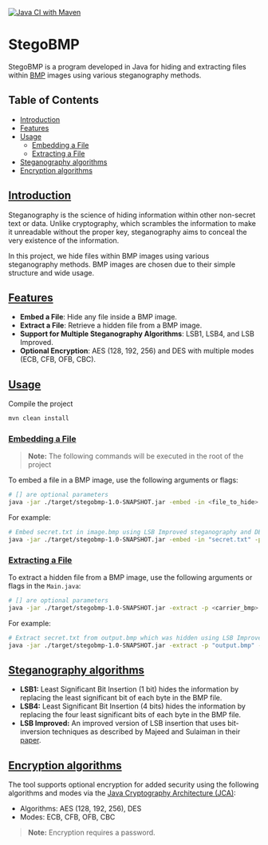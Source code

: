 
[![Java CI with Maven](https://github.com/ThomasMiz/stegobmp/actions/workflows/build.yaml/badge.svg)](https://github.com/ThomasMiz/stegobmp/actions/workflows/build.yaml)

# StegoBMP

StegoBMP is a program developed in Java for hiding and extracting files within [BMP](https://learn.microsoft.com/en-us/windows/win32/api/wingdi/ns-wingdi-bitmapfileheader?redirectedfrom=MSDN) images using various 
steganography methods. 

## Table of Contents
- [Introduction](#introduction)
- [Features](#features)
- [Usage](#usage)
    - [Embedding a File](#embedding-a-file)
    - [Extracting a File](#extracting-a-file)
- [Steganography algorithms](#steganography-algorithms)
- [Encryption algorithms](#encryption-algorithms)

## [Introduction](#introduction)

Steganography is the science of hiding information within other non-secret text or data. 
Unlike cryptography, which scrambles the information to make it unreadable without the proper key, 
steganography aims to conceal the very existence of the information.

In this project, we hide files within BMP images using various steganography methods. 
BMP images are chosen due to their simple structure and wide usage.

## [Features](#features)

- **Embed a File**: Hide any file inside a BMP image.
- **Extract a File**: Retrieve a hidden file from a BMP image.
- **Support for Multiple Steganography Algorithms**: LSB1, LSB4, and LSB Improved.
- **Optional Encryption**: AES (128, 192, 256) and DES with multiple modes (ECB, CFB, OFB, CBC).

## [Usage](#usage)

Compile the project
```sh 
mvn clean install
```

### [Embedding a File](#embedding-a-file)
> **Note:** The following commands will be executed in the root of the project

To embed a file in a BMP image, use the following arguments or flags:
```sh
# [] are optional parameters
java -jar ./target/stegobmp-1.0-SNAPSHOT.jar -embed -in <file_to_hide> -p <carrier_bmp> -out <output_bmp> -steg <LSB1|LSB4|LSBI> [-a <aes128|aes192|aes256|des>] [-m <ecb|cfb|ofb|cbc>] [-pass <password>]
```

For example:
```sh
# Embed secret.txt in image.bmp using LSB Improved steganography and DES encryption in CBC mode with the password "hidden"
java -jar ./target/stegobmp-1.0-SNAPSHOT.jar -embed -in "secret.txt" -p "image.bmp" -out "output.bmp" -steg LSBI -a des -m cbc -pass "hidden"
```

### [Extracting a File](#extracting-a-file)
To extract a hidden file from a BMP image, use the following arguments or flags in the `Main.java`:
```sh
# [] are optional parameters
java -jar ./target/stegobmp-1.0-SNAPSHOT.jar -extract -p <carrier_bmp> -out <output_file> -steg <LSB1|LSB4|LSBI> [-a <aes128|aes192|aes256|des>] [-m <ecb|cfb|ofb|cbc>] [-pass <password>]
```

For example:
```sh
# Extract secret.txt from output.bmp which was hidden using LSB Improved steganography and DES encryption in CBC mode with the password "hidden"
java -jar ./target/stegobmp-1.0-SNAPSHOT.jar -extract -p "output.bmp" -out "secret.txt" -steg LSBI -a des -m cbc -pass "hidden"
```

## [Steganography algorithms](#steganography-algorithms)

- **LSB1:** Least Significant Bit Insertion (1 bit) hides the information by replacing the least significant bit of each byte in the BMP file.
- **LSB4:** Least Significant Bit Insertion (4 bits) hides the information by replacing the four least significant bits of each byte in the BMP file.
- **LSB Improved:** An improved version of LSB insertion that uses bit-inversion techniques as described by Majeed and Sulaiman in their [paper](src%2Fdocs%2Fimproved_lsb.pdf).

## [Encryption algorithms](#encryption-algorithms)
The tool supports optional encryption for added security using the following algorithms and 
modes via the [Java Cryptography Architecture (JCA)](https://docs.oracle.com/javase/8/docs/technotes/guides/security/crypto/CryptoSpec.html):

- Algorithms: AES (128, 192, 256), DES
- Modes: ECB, CFB, OFB, CBC
> **Note:** Encryption requires a password.
